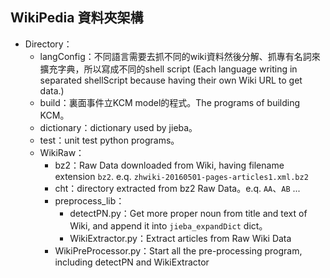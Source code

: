 ## WikiPedia 資料夾架構

* Directory：
  * langConfig：不同語言需要去抓不同的wiki資料然後分解、抓專有名詞來擴充字典，所以寫成不同的shell script (Each language writing in separated shellScript because having their own Wiki URL to get data.)
  * build：裏面事件立KCM model的程式。The programs of building KCM。
  * dictionary：dictionary used by jieba。
  * test：unit test python programs。
  * WikiRaw：
    * bz2：Raw Data downloaded from Wiki, having filename extension `bz2`. e.q. `zhwiki-20160501-pages-articles1.xml.bz2`
    * cht：directory extracted from bz2 Raw Data。e.q. `AA`、`AB` ...
    * preprocess_lib：
      * detectPN.py：Get more proper noun from title and text of Wiki, and append it into `jieba_expandDict` dict。
      * WikiExtractor.py：Extract articles from Raw Wiki Data
    * WikiPreProcessor.py：Start all the pre-processing program, including detectPN and WikiExtractor
